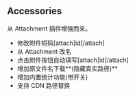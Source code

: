## Accessories

从 Attachment 插件增强而来。

- 修改附件短码[attach]id[/attach]
- 从 Attachment 改名
- 点击附件按钮自动填写[attach]id[/attach]
- 增加原文件名下载**(隐藏真实路径)**
- 增加内置统计功能(带开关)
- 支持 CDN 路径替换